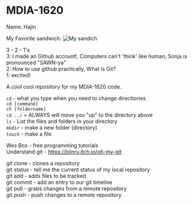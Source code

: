 # MDIA-1620

Name: Hajin

My Favorite sandwich:
![My sandich](https://www.onceuponachef.com/images/2023/05/fried-chicken-sandwiches-1638x2048.jpg)

3 - 2 - 1's <br>
3: I made an Github account!, Computers can't 'think' like human, Sonja is pronounced "SAWN-ya" <br>
2: How to use github practically, What is Git? <br>
1: excited! <br>




A *cool* cool repository for my MDIA-1620 code.

`cd` - what you type  when you need to change directiories <br>
`cd [command]` <br>
`ch [foldername]` <br>
`cd ../` = ALWAYS will move you "up" to the directory above <br>
`ls` - List the files and folders in your directory <br>
`mkdir` - make a new folder (directory) <br>
`touch` - make a file <br>

Wes Bos - free programming tutorials <br>
Understand git - https://blinry.itch.io/oh-my-git

git clone - clones a repository <br>
git status - tell me the current status of my local repository <br>
git add - adds files to be tracked <br>
git commit - add an entry to our git timeline <br>
git pull - grabs changes from a remote repository <br>
git push - push changes to a remote repository <br>


